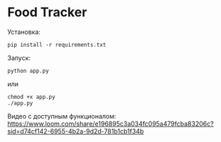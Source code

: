 # Food Tracker

Установка:
```
pip install -r requirements.txt
```

Запуск:
```
python app.py
```
или
```
chmod +x app.py
./app.py
```

Видео с доступным функционалом: https://www.loom.com/share/e196895c3a034fc095a479fcba83206c?sid=d74cf142-6955-4b2a-9d2d-781b1cb1f34b
